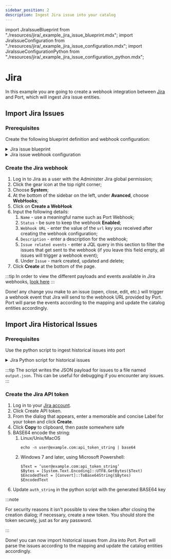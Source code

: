 ```yaml
---
sidebar_position: 2
description: Ingest Jira issue into your catalog
---
```


import JiraIssueBlueprint from "./resources/jira/\_example_jira_issue_blueprint.mdx";
import JiraIssueConfiguration from "./resources/jira/\_example_jira_issue_configuration.mdx";
import JiraIssueConfigurationPython from "./resources/jira/\_example_jira_issue_configuration_python.mdx";

# Jira

In this example you are going to create a webhook integration between [Jira](https://www.atlassian.com/software/jira) and Port, which will ingest Jira issue entities.

## Import Jira Issues

### Prerequisites

Create the following blueprint definition and webhook configuration:

<details>
<summary>Jira issue blueprint</summary>

<JiraIssueBlueprint/>

</details>

<details>
<summary>Jira issue webhook configuration</summary>

<JiraIssueConfiguration/>

</details>

### Create the Jira webhook

1. Log in to Jira as a user with the Administer Jira global permission;
2. Click the gear icon at the top right corner;
3. Choose **System**;
4. At the bottom of the sidebar on the left, under **Avanced**, choose **WebHooks**;
5. Click on **Create a WebHook**
6. Input the following details:
   1. `Name` - use a meaningful name such as Port Webhook;
   2. `Status` - be sure to keep the webhook **Enabled**;
   3. `Webhook URL` - enter the value of the `url` key you received after creating the webhook configuration;
   4. `Description` - enter a description for the webhook;
   5. `Issue related events` - enter a JQL query in this section to filter the issues that get sent to the webhook (if you leave this field empty, all issues will trigger a webhook event);
   6. Under `Issue` - mark created, updated and delete;
7. Click **Create** at the bottom of the page.

:::tip
In order to view the different payloads and events available in Jira webhooks, [look here](https://developer.atlassian.com/server/jira/platform/webhooks/)
:::

Done! any change you make to an issue (open, close, edit, etc.) will trigger a webhook event that Jira will send to the webhook URL provided by Port. Port will parse the events according to the mapping and update the catalog entities accordingly.

## Import Jira Historical Issues

### Prerequisites

Use the python script to ingest historical issues into port

<details>
<summary>Jira Python script for historical issues</summary>

Remember to update the `WEBHOOK_SECRET` with the real secret you receive after subscribing to the webhook in Jira

<JiraIssueConfigurationPython/>

</details>

:::tip
The script writes the JSON payload for issues to a file named `output.json`. This can be useful for debugging if you encounter any issues.
:::

### Create the Jira API token

1. Log in to your [Jira account](https://id.atlassian.com/manage-profile/security/api-tokens).
2. Click Create API token.
3. From the dialog that appears, enter a memorable and concise Label for your token and click **Create**.
4. Click **Copy** to clipboard, then paste somewhere safe
5. BASE64 encode the string:
   1. Linux/Unix/MacOS
      ```shell showLineNumbers
      echo -n user@example.com:api_token_string | base64
      ```
   2. Windows 7 and later, using Microsoft Powershell:
      ```shell showLineNumbers
      $Text = ‘user@example.com:api_token_string’
      $Bytes = [System.Text.Encoding]::UTF8.GetBytes($Text)
      $EncodedText = [Convert]::ToBase64String($Bytes)
      $EncodedText
      ```
6. Update `auth_string` in the python script with the generated BASE64 key

:::note

For security reasons it isn't possible to view the token after closing the creation dialog; if necessary, create a new token.
You should store the token securely, just as for any password.

:::

Done! you can now import historical issues from Jira into Port. Port will parse the issues according to the mapping and update the catalog entities accordingly.
